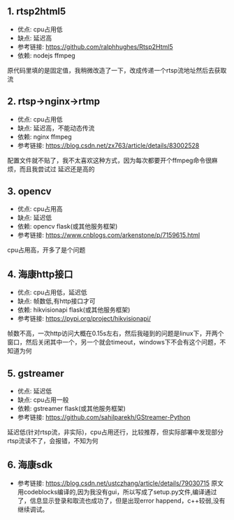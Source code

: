 ## 1. rtsp2html5
* 优点: cpu占用低
* 缺点: 延迟高
* 参考链接: <https://github.com/ralphhughes/Rtsp2Html5>
* 依赖: nodejs ffmpeg

原代码里填的是固定值，我稍微改造了一下，改成传递一个rtsp流地址然后去获取流


## 2. rtsp->nginx->rtmp
* 优点: cpu占用低
* 缺点: 延迟高，不能动态传流
* 依赖: nginx ffmpeg
* 参考链接: <https://blog.csdn.net/zx763/article/details/83002528>

 配置文件就不贴了，我不太喜欢这种方式，因为每次都要开个ffmpeg命令很麻烦，而且我尝试过 延迟还是高的 


## 3. opencv
* 优点: cpu占用高
* 缺点: 延迟低
* 依赖: opencv flask(或其他服务框架)
* 参考链接: <https://www.cnblogs.com/arkenstone/p/7159615.html>

 cpu占用高，开多了是个问题


## 4. 海康http接口
* 优点: cpu占用低，延迟低
* 缺点: 帧数低,有http接口才可
* 依赖: hikvisionapi flask(或其他服务框架)
* 参考链接: <https://pypi.org/project/hikvisionapi/>

帧数不高，一次http访问大概在0.15s左右，然后我碰到的问题是linux下，开两个窗口，然后关闭其中一个，另一个就会timeout，windows下不会有这个问题，不知道为何

## 5. gstreamer
* 优点: 延迟低
* 缺点: cpu占用一般
* 依赖: gstreamer flask(或其他服务框架)
* 参考链接: <https://github.com/sahilparekh/GStreamer-Python>

 延迟低(针对rtsp流，非实际)，cpu占用还行，比较推荐，但实际部署中发现部分rtsp流读不了，会报错，不知为何


## 6. 海康sdk
* 参考链接: <https://blog.csdn.net/ustczhang/article/details/79030715>
 原文用codeblocks编译的,因为我没有gui，所以写成了setup.py文件,编译通过了，信息显示登录和取流也成功了，但是出现error happend，c++较弱,没有继续调试。